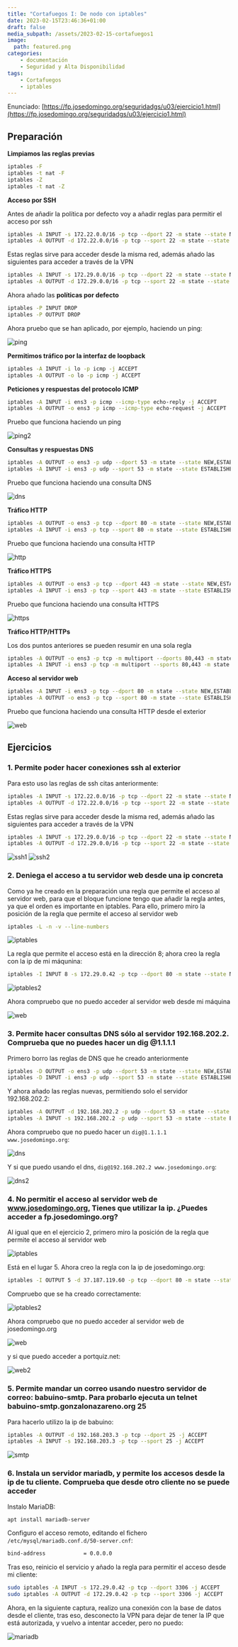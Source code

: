 ```yaml
---
title: "Cortafuegos I: De nodo con iptables"
date: 2023-02-15T23:46:36+01:00
draft: false
media_subpath: /assets/2023-02-15-cortafuegos1
image:
  path: featured.png
categories:
    - documentación
    - Seguridad y Alta Disponibilidad
tags:
    - Cortafuegos
    - iptables
---
```


Enunciado: [https://fp.josedomingo.org/seguridadgs/u03/ejercicio1.html](https://fp.josedomingo.org/seguridadgs/u03/ejercicio1.html)

## Preparación

**Limpiamos las reglas previas**

```bash
iptables -F
iptables -t nat -F
iptables -Z
iptables -t nat -Z
```

**Acceso por SSH**

Antes de añadir la política por defecto voy a añadir reglas para permitir el acceso por ssh

```bash
iptables -A INPUT -s 172.22.0.0/16 -p tcp --dport 22 -m state --state NEW,ESTABLISHED -j ACCEPT
iptables -A OUTPUT -d 172.22.0.0/16 -p tcp --sport 22 -m state --state ESTABLISHED -j ACCEPT
```

Estas reglas sirve para acceder desde la misma red, además añado las siguientes para acceder a través de la VPN

```bash
iptables -A INPUT -s 172.29.0.0/16 -p tcp --dport 22 -m state --state NEW,ESTABLISHED -j ACCEPT
iptables -A OUTPUT -d 172.29.0.0/16 -p tcp --sport 22 -m state --state ESTABLISHED -j ACCEPT
```

Ahora añado las **políticas por defecto**

```bash
iptables -P INPUT DROP
iptables -P OUTPUT DROP
```

Ahora pruebo que se han aplicado, por ejemplo, haciendo un ping:

![ping](https://i.imgur.com/GgWurZe.png)

**Permitimos tráfico por la interfaz de loopback**

```bash
iptables -A INPUT -i lo -p icmp -j ACCEPT
iptables -A OUTPUT -o lo -p icmp -j ACCEPT
```

**Peticiones y respuestas del protocolo ICMP**

```bash
iptables -A INPUT -i ens3 -p icmp --icmp-type echo-reply -j ACCEPT
iptables -A OUTPUT -o ens3 -p icmp --icmp-type echo-request -j ACCEPT
```

Pruebo que funciona haciendo un ping

![ping2](https://i.imgur.com/eTTjjEV.png)

**Consultas y respuestas DNS**

```bash
iptables -A OUTPUT -o ens3 -p udp --dport 53 -m state --state NEW,ESTABLISHED -j ACCEPT
iptables -A INPUT -i ens3 -p udp --sport 53 -m state --state ESTABLISHED -j ACCEPT
```

Pruebo que funciona haciendo una consulta DNS

![dns](https://i.imgur.com/Ep1vuVz.png)

**Tráfico HTTP**

```bash
iptables -A OUTPUT -o ens3 -p tcp --dport 80 -m state --state NEW,ESTABLISHED -j ACCEPT
iptables -A INPUT -i ens3 -p tcp --sport 80 -m state --state ESTABLISHED -j ACCEPT
```

Pruebo que funciona haciendo una consulta HTTP

![http](https://i.imgur.com/aB17haB.png)

**Tráfico HTTPS**

```bash
iptables -A OUTPUT -o ens3 -p tcp --dport 443 -m state --state NEW,ESTABLISHED -j ACCEPT
iptables -A INPUT -i ens3 -p tcp --sport 443 -m state --state ESTABLISHED -j ACCEPT
```

Pruebo que funciona haciendo una consulta HTTPS

![https](https://i.imgur.com/BzyJeje.png)

**Tráfico HTTP/HTTPs**

Los dos puntos anteriores se pueden resumir en una sola regla

```bash
iptables -A OUTPUT -o ens3 -p tcp -m multiport --dports 80,443 -m state --state NEW,ESTABLISHED -j ACCEPT
iptables -A INPUT -i ens3 -p tcp -m multiport --sports 80,443 -m state --state ESTABLISHED -j ACCEPT
```

**Acceso al servidor web**

```bash
iptables -A INPUT -i ens3 -p tcp --dport 80 -m state --state NEW,ESTABLISHED -j ACCEPT
iptables -A OUTPUT -o ens3 -p tcp --sport 80 -m state --state ESTABLISHED -j ACCEPT
```

Pruebo que funciona haciendo una consulta HTTP desde el exterior

![web](https://i.imgur.com/1TbKhY2.png)

## Ejercicios

### 1. Permite poder hacer conexiones ssh al exterior

Para esto uso las reglas de ssh citas anteriormente:

```bash
iptables -A INPUT -s 172.22.0.0/16 -p tcp --dport 22 -m state --state NEW,ESTABLISHED -j ACCEPT
iptables -A OUTPUT -d 172.22.0.0/16 -p tcp --sport 22 -m state --state ESTABLISHED -j ACCEPT
```

Estas reglas sirve para acceder desde la misma red, además añado las siguientes para acceder a través de la VPN

```bash
iptables -A INPUT -s 172.29.0.0/16 -p tcp --dport 22 -m state --state NEW,ESTABLISHED -j ACCEPT
iptables -A OUTPUT -d 172.29.0.0/16 -p tcp --sport 22 -m state --state ESTABLISHED -j ACCEPT
```

![ssh1](https://i.imgur.com/8h6tmFh.png)
![ssh2](https://i.imgur.com/xhNYful.png)

### 2. Deniega el acceso a tu servidor web desde una ip concreta

Como ya he creado en la preparación una regla que permite el acceso al servidor web, para que el bloque funcione tengo que añadir la regla antes, ya que el orden es importante en iptables. Para ello, primero miro la posición de la regla que permite el acceso al servidor web

```bash
iptables -L -n -v --line-numbers
```

![iptables](https://i.imgur.com/VLs4Xd7.png)

La regla que permite el acceso está en la dirección 8; ahora creo la regla con la ip de mi máqunina:

```bash
iptables -I INPUT 8 -s 172.29.0.42 -p tcp --dport 80 -m state --state NEW,ESTABLISHED -j DROP
```

![iptables2](https://i.imgur.com/T361Yz0.png)

Ahora compruebo que no puedo acceder al servidor web desde mi máquina

![web](https://i.imgur.com/9xydTG9.png)

### 3. Permite hacer consultas DNS sólo al servidor 192.168.202.2. Comprueba que no puedes hacer un dig @1.1.1.1

Primero borro las reglas de DNS que he creado anteriormente

```bash
iptables -D OUTPUT -o ens3 -p udp --dport 53 -m state --state NEW,ESTABLISHED -j ACCEPT
iptables -D INPUT -i ens3 -p udp --sport 53 -m state --state ESTABLISHED -j ACCEPT
```

Y ahora añado las reglas nuevas, permitiendo solo el servidor 192.168.202.2:

```bash
iptables -A OUTPUT -d 192.168.202.2 -p udp --dport 53 -m state --state NEW,ESTABLISHED -j ACCEPT
iptables -A INPUT -s 192.168.202.2 -p udp --sport 53 -m state --state ESTABLISHED -j ACCEPT
```

Ahora compruebo que no puedo hacer un `dig@1.1.1.1 www.josedomingo.org`:

![dns](https://i.imgur.com/May5Dwa.png)

Y si que puedo usando el dns, `dig@192.168.202.2 www.josedomingo.org`:

![dns2](https://i.imgur.com/1O9FXoM.png)

### 4. No permitir el acceso al servidor web de www.josedomingo.org, Tienes que utilizar la ip. ¿Puedes acceder a fp.josedomingo.org?

Al igual que en el ejercicio 2, primero miro la posición de la regla que permite el acceso al servidor web

![iptables](https://i.imgur.com/HbcTZPw.png)

Está en el lugar 5. Ahora creo la regla con la ip de josedomingo.org:

```bash
iptables -I OUTPUT 5 -d 37.187.119.60 -p tcp --dport 80 -m state --state NEW,ESTABLISHED -j DROP
```

Compruebo que se ha creado correctamente:

![iptables2](https://i.imgur.com/Xp4mGZu.png)

Ahora compruebo que no puedo acceder al servidor web de josedomingo.org

![web](https://i.imgur.com/POagTDZ.png)

y si que puedo acceder a portquiz.net:

![web2](https://i.imgur.com/f0SccEm.png)

### 5. Permite mandar un correo usando nuestro servidor de correo: babuino-smtp. Para probarlo ejecuta un telnet babuino-smtp.gonzalonazareno.org 25

Para hacerlo utilizo la ip de babuino:

```bash
iptables -A OUTPUT -d 192.168.203.3 -p tcp --dport 25 -j ACCEPT
iptables -A INPUT -s 192.168.203.3 -p tcp --sport 25 -j ACCEPT
```

![smtp](https://i.imgur.com/tBoRNWu.png)

### 6. Instala un servidor mariadb, y permite los accesos desde la ip de tu cliente. Comprueba que desde otro cliente no se puede acceder

Instalo MariaDB:

```bash
apt install mariadb-server
```

Configuro el acceso remoto, editando el fichero `/etc/mysql/mariadb.conf.d/50-server.cnf`:

```bash
bind-address            = 0.0.0.0
```

Tras eso, reinicio el servicio y añado la regla para permitir el acceso desde mi cliente:

```bash
sudo iptables -A INPUT -s 172.29.0.42 -p tcp --dport 3306 -j ACCEPT
sudo iptables -A OUTPUT -d 172.29.0.42 -p tcp --sport 3306 -j ACCEPT
```

Ahora, en la siguiente captura, realizo una conexión con la base de datos desde el cliente, tras eso, desconecto la VPN para dejar de tener la IP que está autorizada, y vuelvo a intentar acceder, pero no puedo:

![mariadb](https://i.imgur.com/1Z8hCqe.png)
